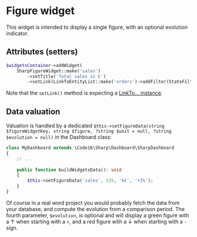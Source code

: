 # Figure widget

This widget is intended to display a single figure, with an optional evolution indicator.

## Attributes (setters)

```php
$widgetsContainer->addWidget(
    SharpFigureWidget::make('sales')
        ->setTitle('Total sales in €')
        ->setLink(LinkToEntityList::make('orders')->addFilter(StateFilter::class, 'confirmed'));
```

Note that the `setLink()` method is expecting a [LinkTo... instance](../link-to.md).

## Data valuation

Valuation is handled by a dedicated `$this->setFigureData(string $figureWidgetKey, string $figure, ?string $unit = null, ?string $evolution = null)` in the Dashboard class:

```php
class MyDashboard extends \Code16\Sharp\Dashboard\SharpDashboard
{
    // ...
    
    public function buildWidgetsData(): void
    {
        $this->setFigureData('sales', 135, 'k€', '+3%');
    }
}
```

Of course in a real word project you would probably fetch the data from your database, and compute the evolution from a comparison period. The fourth parameter, `$evolution`, is optional and will display a green figure with a ↑ when starting with a `+`, and a red figure with a ↓ when starting with a `-` sign.
